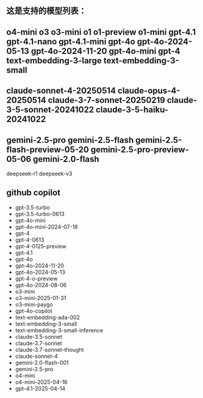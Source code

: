 这是支持的模型列表：
-----------------
o4-mini
o3
o3-mini
o1
o1-preview
o1-mini
gpt-4.1
gpt-4.1-nano
gpt-4.1-mini
gpt-4o
gpt-4o-2024-05-13
gpt-4o-2024-11-20
gpt-4o-mini
gpt-4
text-embedding-3-large
text-embedding-3-small
-------------
claude-sonnet-4-20250514
claude-opus-4-20250514
claude-3-7-sonnet-20250219
claude-3-5-sonnet-20241022
claude-3-5-haiku-20241022
-------------
gemini-2.5-pro
gemini-2.5-flash
gemini-2.5-flash-preview-05-20
gemini-2.5-pro-preview-05-06
gemini-2.0-flash
-------------
deepseek-r1
deepseek-v3



github copilot 
-----------------
- gpt-3.5-turbo
- gpt-3.5-turbo-0613
- gpt-4o-mini
- gpt-4o-mini-2024-07-18
- gpt-4
- gpt-4-0613
- gpt-4-0125-preview
- gpt-4.1
- gpt-4o
- gpt-4o-2024-11-20
- gpt-4o-2024-05-13
- gpt-4-o-preview
- gpt-4o-2024-08-06
- o3-mini
- o3-mini-2025-01-31
- o3-mini-paygo
- gpt-4o-copilot
- text-embedding-ada-002
- text-embedding-3-small
- text-embedding-3-small-inference
- claude-3.5-sonnet
- claude-3.7-sonnet
- claude-3.7-sonnet-thought
- claude-sonnet-4
- gemini-2.0-flash-001
- gemini-2.5-pro
- o4-mini
- o4-mini-2025-04-16
- gpt-4.1-2025-04-14
